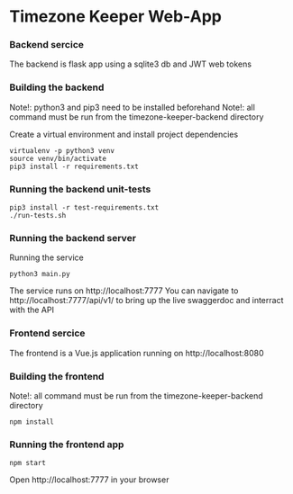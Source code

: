 
# Timezone Keeper Web-App

### Backend sercice
The backend is flask app using a sqlite3 db and JWT web tokens

### Building the backend
Note!: python3 and pip3 need to be installed beforehand
Note!: all command must be run from the timezone-keeper-backend directory

Create a virtual environment and install project dependencies
```
virtualenv -p python3 venv
source venv/bin/activate
pip3 install -r requirements.txt
```


### Running the backend unit-tests

```
pip3 install -r test-requirements.txt
./run-tests.sh
```

### Running the backend server
Running the service
```
python3 main.py
```
The service runs on http://localhost:7777
You can navigate to http://localhost:7777/api/v1/ to bring up the live swaggerdoc and interract with the API



### Frontend sercice

The frontend is a Vue.js application running on http://localhost:8080

### Building the frontend
Note!: all command must be run from the timezone-keeper-backend directory

```
npm install
```

### Running the frontend app

```
npm start
```

Open http://localhost:7777 in your browser